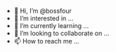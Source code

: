 - 👋 Hi, I’m @bossfour
- 👀 I’m interested in ...
- 🌱 I’m currently learning ...
- 💞️ I’m looking to collaborate on ...
- 📫 How to reach me ...

<!---
bossfour/bossfour is a ✨ special ✨ repository because its `README.md` (this file) appears on your GitHub profile.
You can click the Preview link to take a look at your changes.
--->
